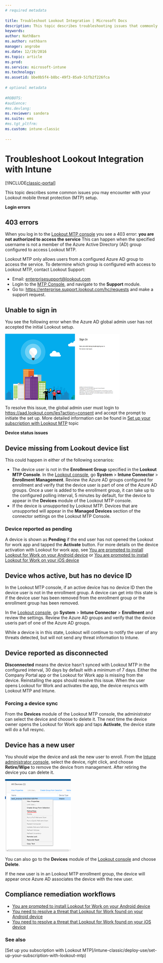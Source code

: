 ```yaml
---
# required metadata

title: Troubleshoot Lookout Integration | Microsoft Docs
description: This topic describes troubleshooting issues that commonly occur with Lookout Integration
keywords:
author: NathBarn
ms.author: nathbarn
manager: angrobe
ms.date: 12/19/2016
ms.topic: article
ms.prod:
ms.service: microsoft-intune
ms.technology:
ms.assetid: bbe0b5f4-b8bc-49f3-85a9-51fb2f226fca

# optional metadata

#ROBOTS:
#audience:
#ms.devlang:
ms.reviewer: sandera
ms.suite: ems
#ms.tgt_pltfrm:
ms.custom: intune-classic

---
```


# Troubleshoot Lookout Integration with Intune

[!INCLUDE[classic-portal](../includes/classic-portal.md)]

This topic describes some common issues you may encounter with your Lookout mobile threat protection (MTP) setup.

**Login errors**

## 403 errors
When you log in to the [Lookout MTP console](https://aad.lookout.com) you see a 403 error:  **you are not authorized to access the service**  This can happen when the specified username is not a member of the Azure Active Directory (AD) group configured to access Lookout MTP.

Lookout MTP only allows users from a configured Azure AD group to access the service. To determine which group is configured with access to Lookout MTP, contact Lookout Support:

* Email: enterprisesupport@lookout.com
* Login to the  [MTP  Console](http://aad.lookout.com), and navigate to the **Support** module.
* Go to: https://enterprise.support.lookout.com/hc/requests and make a support request.

## Unable to sign in
You see the following error when the Azure AD global admin user has not accepted the initial Lookout setup.

![screenshot of the Lookout login screen showing sign in error](../media/mtp/lookout-mtp-consent-not-accepted-error.png)

To resolve this issue, the global admin user must login to  https://aad.lookout.com/les?action=consent
and accept the prompt to initiate the set up. More detailed information can be found in  [Set up your subscription with Lookout MTP](../deploy-use/setup-your-lookout-mtd-subscription.md) topic

**Device status issues**

## Device missing from Lookout device list

This could happen in either of the following scenarios:
* The device user is not in the **Enrollment Group** specified in the **Lookout MTP Console**.  In the [Lookout console](http://aad.lookout.com), go **System** > **Intune Connector** > **Enrollment Management**.  Review the Azure AD groups configured for enrollment and verify that the device user is part of one of the Azure AD groups.  Once a user is added to the enrollment group, it can take up to the configured polling interval, 5 minutes by default, for the device to appear in the **Devices** module of the Lookout MTP console.
* If the device is unsupported by Lookout MTP.  Devices that are unsupported will appear in the **Managed Devices** section of the connector settings on the Lookout MTP Console.

### Device reported as **pending**

A device is shown as  **Pending** if the end user has not opened the Lookout for work app and tapped the  **Activate** button. For more details on the device activation with Lookout for work app, see [You are prompted to install Lookout for Work on your Android device](http://docs.microsoft.com/intune-user-help/you-are-prompted-to-install-lookout-for-work-android) or
[You are prompted to install Lookout for Work on your iOS device](https://docs.microsoft.com/intune-user-help/you-are-prompted-to-install-lookout-for-work-ios)

## Device whos active, but has no device ID
In the Lookout MTP console, if an active device has no device ID then the device user is not in the enrollment group. A device can get into this state is if the device user has been removed from the enrollment group or the enrollment group has been removed.

In the [Lookout console](http://aad.lookout.com), go **System** > **Intune Connector** > **Enrollment** and review the settings.  Review the Azure AD groups and verify that the device useris part of one of the Azure AD groups.

While a device is in this state, Lookout will continue to notify the user of any threats detected, but will not send any threat information to Intune.

## Device reported as **disconnected**

**Disconnected** means the device hasn't synced with Lookout MTP in the configured interval, 30 days by default with a minimum of 7 days. Either the Company Portal app or the Lookout for Work app is missing from the device. Reinstalling the apps should resolve this issue. When the user opens Lookout for Work and activates the app, the device resyncs with Lookout MTP and Intune.

### Forcing a device sync
From the **Devices** module of the Lookout MTP console, the administrator can select the device and choose to delete it.   The next time the device owner opens the Lookout for Work app and taps **Activate**, the device state will do a full resync.

## Device has a new user
You should wipe the device and ask the new user to enroll.  From the [Intune administrator console](https://manage.microsoft.com), select the device, right click, and choose **Retire/Wipe** to remove the device from management. After retiring the device you can delete it.

![screenshot of the device module in the Intune admin console with the retire/wipe option displayed](../media/mtp/mtp-retire-device-intune-console.png)

You can also go to the **Devices** module of the [Lookout console](http://aad.lookout.com) and choose **Delete**.

If the new user is in an  Lookout MTP enrollment group, the device will appear once Azure AD associates the device with the new user.

## Compliance remediation workflows
- [You are prompted to install Lookout for Work on your Android device]( http://docs.microsoft.com/intune-user-help/you-are-prompted-to-install-lookout-for-work-android)
- [You need to resolve a threat that Lookout for Work found on your Android device](http://docs.microsoft.com/intune-user-help/you-need-to-resolve-a-threat-found-by-lookout-for-work-android)
- [You need to resolve a threat that Lookout for Work found on your iOS device](https://docs.microsoft.com/intune-user-help/you-need-to-resolve-a-threat-found-by-lookout-for-work-ios)


### See also
[Set up you subscription with Lookout MTP]/intune-classic/deploy-use/set-up-your-subscription-with-lookout-mtp)
